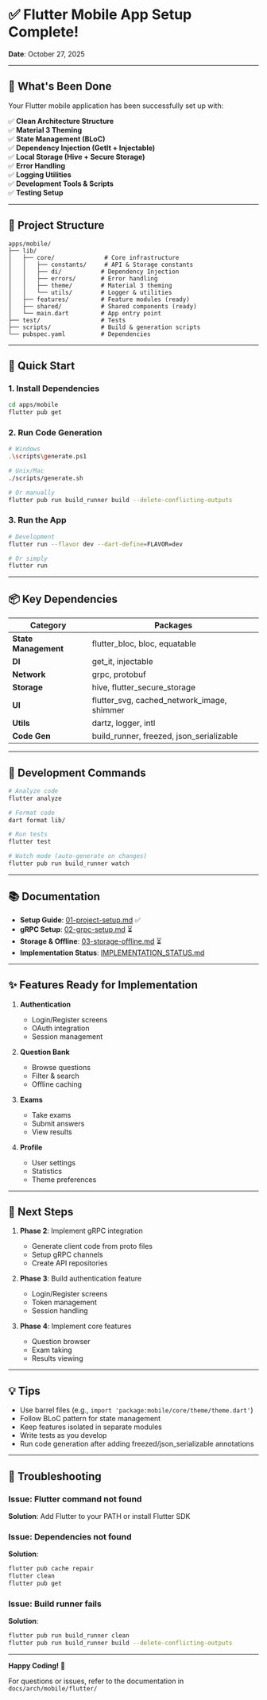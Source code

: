 # ✅ Flutter Mobile App Setup Complete!

**Date**: October 27, 2025

---

## 🎉 What's Been Done

Your Flutter mobile application has been successfully set up with:

✅ **Clean Architecture Structure**  
✅ **Material 3 Theming**  
✅ **State Management (BLoC)**  
✅ **Dependency Injection (GetIt + Injectable)**  
✅ **Local Storage (Hive + Secure Storage)**  
✅ **Error Handling**  
✅ **Logging Utilities**  
✅ **Development Tools & Scripts**  
✅ **Testing Setup**

---

## 📂 Project Structure

```
apps/mobile/
├── lib/
│   ├── core/              # Core infrastructure
│   │   ├── constants/     # API & Storage constants
│   │   ├── di/           # Dependency Injection
│   │   ├── errors/       # Error handling
│   │   ├── theme/        # Material 3 theming
│   │   └── utils/        # Logger & utilities
│   ├── features/         # Feature modules (ready)
│   ├── shared/           # Shared components (ready)
│   └── main.dart         # App entry point
├── test/                 # Tests
├── scripts/              # Build & generation scripts
└── pubspec.yaml          # Dependencies
```

---

## 🚀 Quick Start

### 1. Install Dependencies
```bash
cd apps/mobile
flutter pub get
```

### 2. Run Code Generation
```bash
# Windows
.\scripts\generate.ps1

# Unix/Mac
./scripts/generate.sh

# Or manually
flutter pub run build_runner build --delete-conflicting-outputs
```

### 3. Run the App
```bash
# Development
flutter run --flavor dev --dart-define=FLAVOR=dev

# Or simply
flutter run
```

---

## 📦 Key Dependencies

| Category | Packages |
|----------|----------|
| **State Management** | flutter_bloc, bloc, equatable |
| **DI** | get_it, injectable |
| **Network** | grpc, protobuf |
| **Storage** | hive, flutter_secure_storage |
| **UI** | flutter_svg, cached_network_image, shimmer |
| **Utils** | dartz, logger, intl |
| **Code Gen** | build_runner, freezed, json_serializable |

---

## 🔧 Development Commands

```bash
# Analyze code
flutter analyze

# Format code
dart format lib/

# Run tests
flutter test

# Watch mode (auto-generate on changes)
flutter pub run build_runner watch
```

---

## 📚 Documentation

- **Setup Guide**: [01-project-setup.md](../../docs/arch/mobile/flutter/01-project-setup.md) ✅
- **gRPC Setup**: [02-grpc-setup.md](../../docs/arch/mobile/flutter/02-grpc-setup.md) ⏳
- **Storage & Offline**: [03-storage-offline.md](../../docs/arch/mobile/flutter/03-storage-offline.md) ⏳
- **Implementation Status**: [IMPLEMENTATION_STATUS.md](./IMPLEMENTATION_STATUS.md)

---

## ✨ Features Ready for Implementation

1. **Authentication** 
   - Login/Register screens
   - OAuth integration
   - Session management

2. **Question Bank**
   - Browse questions
   - Filter & search
   - Offline caching

3. **Exams**
   - Take exams
   - Submit answers
   - View results

4. **Profile**
   - User settings
   - Statistics
   - Theme preferences

---

## 🎯 Next Steps

1. **Phase 2**: Implement gRPC integration
   - Generate client code from proto files
   - Setup gRPC channels
   - Create API repositories

2. **Phase 3**: Build authentication feature
   - Login/Register screens
   - Token management
   - Session handling

3. **Phase 4**: Implement core features
   - Question browser
   - Exam taking
   - Results viewing

---

## 💡 Tips

- Use barrel files (e.g., `import 'package:mobile/core/theme/theme.dart'`)
- Follow BLoC pattern for state management
- Keep features isolated in separate modules
- Write tests as you develop
- Run code generation after adding freezed/json_serializable annotations

---

## 🐛 Troubleshooting

### Issue: Flutter command not found
**Solution**: Add Flutter to your PATH or install Flutter SDK

### Issue: Dependencies not found
**Solution**: 
```bash
flutter pub cache repair
flutter clean
flutter pub get
```

### Issue: Build runner fails
**Solution**:
```bash
flutter pub run build_runner clean
flutter pub run build_runner build --delete-conflicting-outputs
```

---

**Happy Coding! 🚀**

For questions or issues, refer to the documentation in `docs/arch/mobile/flutter/`

